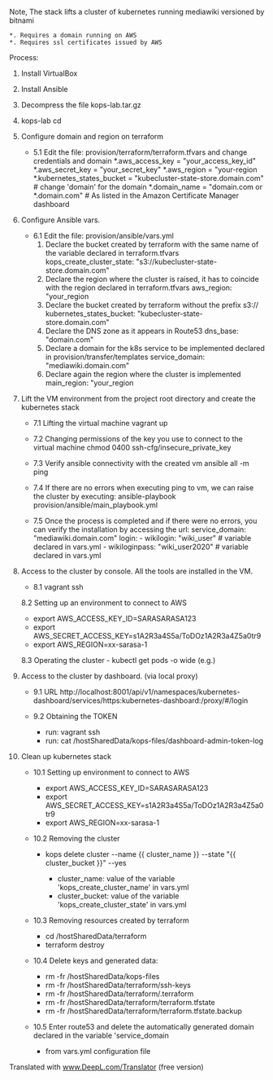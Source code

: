 Note,
    The stack lifts a cluster of kubernetes running mediawiki versioned by bitnami
    
    *. Requires a domain running on AWS
    *. Requires ssl certificates issued by AWS

Process:

1. Install VirtualBox

2. Install Ansible

3. Decompress the file kops-lab.tar.gz

4. kops-lab cd

5. Configure domain and region on terraform
    - 5.1 Edit the file: provision/terraform/terraform.tfvars and change credentials and domain
        *.aws_access_key = "your_access_key_id"
        *.aws_secret_key = "your_secret_key"
        *.aws_region = "your-region
        *.kubernetes_states_bucket = "kubecluster-state-store.domain.com" # change 'domain' for the domain
        *.domain_name = "domain.com or *.domain.com" # As listed in the Amazon Certificate Manager dashboard

6. Configure Ansible vars.
    - 6.1 Edit the file: provision/ansible/vars.yml
        1. Declare the bucket created by terraform with the same name of the variable declared in terraform.tfvars
        kops_create_cluster_state: "s3://kubecluster-state-store.domain.com"
        2. Declare the region where the cluster is raised, it has to coincide with the region declared in terraform.tfvars
        aws_region: "your_region
        3. Declare the bucket created by terraform without the prefix s3://
        kubernetes_states_bucket: "kubecluster-state-store.domain.com"
        4. Declare the DNS zone as it appears in Route53
        dns_base: "domain.com"
        5. Declare a domain for the k8s service to be implemented declared in provision/transfer/templates
        service_domain: "mediawiki.domain.com"
        6. Declare again the region where the cluster is implemented
        main_region: "your_region

7. Lift the VM environment from the project root directory and create the kubernetes stack
    - 7.1 Lifting the virtual machine
        vagrant up

    - 7.2 Changing permissions of the key you use to connect to the virtual machine
        chmod 0400 ssh-cfg/insecure_private_key

    - 7.3 Verify ansible connectivity with the created vm
        ansible all -m ping

    - 7.4 If there are no errors when executing ping to vm, we can raise the cluster by executing:
        ansible-playbook provision/ansible/main_playbook.yml

    - 7.5 Once the process is completed and if there were no errors, you can verify the installation by accessing the url:
        service_domain: "mediawiki.domain.com"
        login:
                - wikilogin: "wiki_user" # variable declared in vars.yml
                - wikiloginpass: "wiki_user2020" # variable declared in vars.yml

8. Access to the cluster by console. All the tools are installed in the VM.
    - 8.1 vagrant ssh

    8.2 Setting up an environment to connect to AWS
      -  export AWS_ACCESS_KEY_ID=SARASARASA123
      -  export AWS_SECRET_ACCESS_KEY=s1A2R3a4S5a/ToDOz1A2R3a4Z5a0tr9
      -  export AWS_REGION=xx-sarasa-1

    8.3 Operating the cluster
       - kubectl get pods -o wide (e.g.)

9. Access to the cluster by dashboard. (via local proxy)
    - 9.1 URL
    http://localhost:8001/api/v1/namespaces/kubernetes-dashboard/services/https:kubernetes-dashboard:/proxy/#/login

   -  9.2 Obtaining the TOKEN
        - run: vagrant ssh
        - run: cat /hostSharedData/kops-files/dashboard-admin-token-log

10. Clean up kubernetes stack
    - 10.1 Setting up environment to connect to AWS
        - export AWS_ACCESS_KEY_ID=SARASARASA123
        - export AWS_SECRET_ACCESS_KEY=s1A2R3a4S5a/ToDOz1A2R3a4Z5a0tr9
        - export AWS_REGION=xx-sarasa-1

    - 10.2 Removing the cluster
        - kops delete cluster --name {{ cluster_name }} --state "{{ cluster_bucket }}" --yes

            - cluster_name: value of the variable 'kops_create_cluster_name' in vars.yml
            - cluster_bucket: value of the variable 'kops_create_cluster_state' in vars.yml

    - 10.3 Removing resources created by terraform
        - cd /hostSharedData/terraform
        - terraform destroy

    - 10.4 Delete keys and generated data:
       - rm -fr /hostSharedData/kops-files
       - rm -fr /hostSharedData/terraform/ssh-keys
       - rm -fr /hostSharedData/terraform/.terraform
       - rm -fr /hostSharedData/terraform/terraform.tfstate
       - rm -fr /hostSharedData/terraform/terraform.tfstate.backup

    - 10.5 Enter route53 and delete the automatically generated domain declared in the variable 'service_domain
        - from vars.yml configuration file

Translated with www.DeepL.com/Translator (free version)
